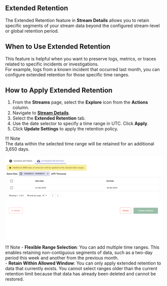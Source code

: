 ## Extended Retention

The Extended Retention feature in **Stream Details** allows you to retain specific segments of your stream data beyond the configured stream-level or global retention period. 

## When to Use Extended Retention

This feature is helpful when you want to preserve logs, metrics, or traces related to specific incidents or investigations.  
For example, logs from a known incident that occurred last month, you can configure extended retention for those specific time ranges.

## How to Apply Extended Retention

1. From the **Streams** page, select the **Explore** icon from the **Actions** column. 
2. Navigate to [**Stream Details**](../../user-guide/streams/stream-details.md#access-the-stream-details).  
3. Select the **Extended Retention** tab.  
4. Use the date selector to specify a time range in UTC. Click **Apply**.  
5. Click **Update Settings** to apply the retention policy.

!!! Note  
    The data within the selected time range will be retained for an additional 3,650 days.

![Streams Extended Retention](../../images/extended-retention.png)

!!! Note
    - **Flexible Range Selection**: You can add multiple time ranges. This enables retaining non-contiguous segments of data, such as a two-day period this week and another from the previous month.  
    - **Retain Within Allowed Window**: You can only apply extended retention to data that currently exists. You cannot select ranges older than the current retention limit because that data has already been deleted and cannot be restored.
